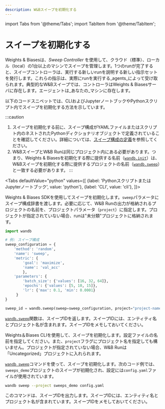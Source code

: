 ```yaml
---
description: W&Bスイープを初期化する
---
```


import Tabs from '@theme/Tabs';
import TabItem from '@theme/TabItem';

# スイープを初期化する

<head>
  <title>W&Bスイープを開始する</title>
</head>

Weights & Biasesは、_Sweep Controller_ を使用して、クラウド（標準）、ローカル（local）の1台以上のマシンでスイープを管理します。1つのrunが完了すると、スイープコントローラは、実行する新しいrunを説明する新しい指示セットを発行します。これらの指示は、実際にrunを実行する_agents_によって受け取られます。典型的なW&Bスイープでは、コントローラはWeights & Biasesサーバに存在します。エージェントは_あなたの_マシンに存在します。

以下のコードスニペットでは、CLIおよびJupyterノートブックやPythonスクリプト内でスイープを初期化する方法を示しています。

:::caution
1. スイープを初期化する前に、スイープ構成がYAMLファイルまたはスクリプト内のネストされたPythonディクショナリオブジェクトで定義されていることを確認してください。詳細については、[スイープ構成の定義](https://docs.wandb.ai/guides/sweeps/define-sweep-configuration)を参照してください。
2. W&BスイープとW&B Runは同じプロジェクト内にある必要があります。つまり、Weights & Biasesを初期化する際に提供する名前（[`wandb.init`](https://docs.wandb.ai/ref/python/init)）は、W&Bスイープを初期化する際に提供するプロジェクトの名前（[`wandb.sweep`](https://docs.wandb.ai/ref/python/sweep)）と一致する必要があります。
:::

<Tabs
  defaultValue="python"
  values={[
    {label: 'PythonスクリプトまたはJupyterノートブック', value: 'python'},
    {label: 'CLI', value: 'cli'},
  ]}>
  <TabItem value="python">

Weights & Biases SDKを使用してスイープを初期化します。`sweep`パラメータにスイープ構成辞書を渡します。必要に応じて、W&B Runの出力が格納されるプロジェクトの名前を、プロジェクトパラメータ（`project`）に指定します。プロジェクトが指定されていない場合、runは"未分類"プロジェクトに格納されます。
```python
import wandb

# 例: スイープ構成
sweep_configuration = {
    'method': 'random',
    'name': 'sweep',
    'metric': {
        'goal': 'maximize', 
        'name': 'val_acc'
		},
    'parameters': {
        'batch_size': {'values': [16, 32, 64]},
        'epochs': {'values': [5, 10, 15]},
        'lr': {'max': 0.1, 'min': 0.0001}
     }
}

sweep_id = wandb.sweep(sweep=sweep_configuration, project="project-name")
```

[`wandb.sweep`](https://docs.wandb.ai/ref/python/sweep)関数は、スイープIDを返します。スイープIDには、エンティティ名とプロジェクト名が含まれます。スイープIDをメモしておいてください。
  </TabItem>
  <TabItem value="cli">

Weights＆Biases CLIを使用して、スイープを初期化します。設定ファイルの名前を指定してください。また、`project`フラグにプロジェクト名を指定しても構いません。プロジェクトが指定されていない場合、W&B Runは「Uncategorized」プロジェクトに入れられます。

[`wandb sweep`](https://docs.wandb.ai/ref/cli/wandb-sweep)コマンドを使って、スイープを初期化します。次のコード例では、`sweeps_demo`プロジェクトのスイープが初期化され、設定には`config.yaml`ファイルが使用されています。

```bash
wandb sweep --project sweeps_demo config.yaml
```
このコマンドは、スイープIDを出力します。スイープIDには、エンティティ名とプロジェクト名が含まれています。スイープIDをメモしておいてください。

  </TabItem>

</Tabs>